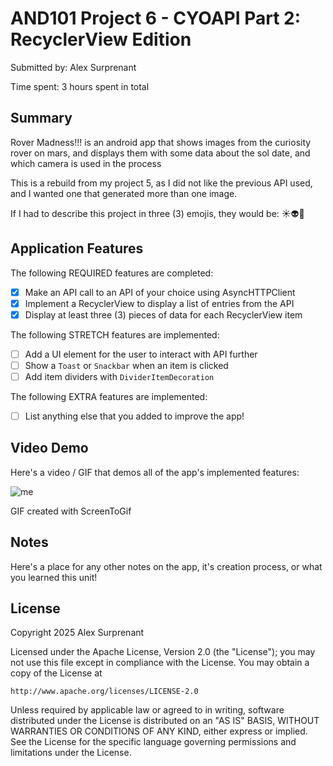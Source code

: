 <!-- (This is a comment) INSTRUCTIONS: Go through this page and fill out any **bolded** entries with their correct values.-->

# AND101 Project 6 - CYOAPI Part 2: RecyclerView Edition

Submitted by: Alex Surprenant

Time spent: 3 hours spent in total

## Summary

Rover Madness!!! is an android app that shows images from the curiosity rover on mars, and displays them with some data about the sol date, and which camera is used in the process

This is a rebuild from my project 5, as I did not like the previous API used, and I wanted one that generated more than one image.

If I had to describe this project in three (3) emojis, they would be: ☀️👽🌚

## Application Features

The following REQUIRED features are completed:

- [X] Make an API call to an API of your choice using AsyncHTTPClient
- [X] Implement a RecyclerView to display a list of entries from the API
- [X] Display at least three (3) pieces of data for each RecyclerView item

The following STRETCH features are implemented:

- [ ] Add a UI element for the user to interact with API further
- [ ] Show a `Toast` or `Snackbar` when an item is clicked
- [ ] Add item dividers with `DividerItemDecoration`

The following EXTRA features are implemented:

- [ ] List anything else that you added to improve the app!

## Video Demo

Here's a video / GIF that demos all of the app's implemented features:

![me](https://github.com/Soup098/code_path_api_fun/blob/master/apigifnew.gif)

GIF created with ScreenToGif

<!-- Recommended tools:
- [Kap](https://getkap.co/) for macOS
- [ScreenToGif](https://www.screentogif.com/) for Windows
- [peek](https://github.com/phw/peek) for Linux. -->

## Notes

Here's a place for any other notes on the app, it's creation process, or what you learned this unit!

## License

Copyright 2025 Alex Surprenant

Licensed under the Apache License, Version 2.0 (the "License");
you may not use this file except in compliance with the License.
You may obtain a copy of the License at

    http://www.apache.org/licenses/LICENSE-2.0

Unless required by applicable law or agreed to in writing, software
distributed under the License is distributed on an "AS IS" BASIS,
WITHOUT WARRANTIES OR CONDITIONS OF ANY KIND, either express or implied.
See the License for the specific language governing permissions and
limitations under the License.

